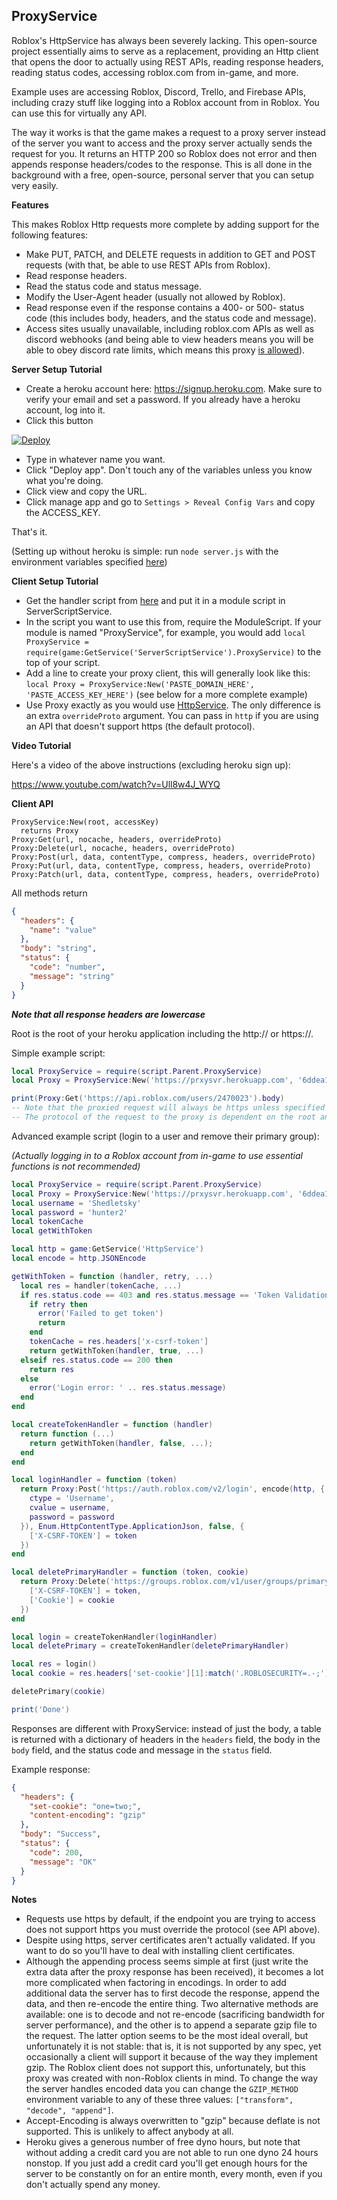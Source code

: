 ## ProxyService

Roblox's HttpService has always been severely lacking. This open-source project essentially aims to serve as a replacement, providing an Http client that opens the door to actually using REST APIs, reading response headers, reading status codes, accessing roblox.com from in-game, and more.

Example uses are accessing Roblox, Discord, Trello, and Firebase APIs, including crazy stuff like logging into a Roblox account from in Roblox. You can use this for virtually any API.

The way it works is that the game makes a request to a proxy server instead of the server you want to access and the proxy server actually sends the request for you. It returns an HTTP 200 so Roblox does not error and then appends response headers/codes to the response. This is all done in the background with a free, open-source, personal server that you can setup very easily.

**Features**

This makes Roblox Http requests more complete by adding support for the following features:
- Make PUT, PATCH, and DELETE requests in addition to GET and POST requests (with that, be able to use REST APIs from Roblox).
- Read response headers.
- Read the status code and status message.
- Modify the User-Agent header (usually not allowed by Roblox).
- Read response even if the response contains a 400- or 500- status code (this includes body, headers, and the status code and message).
- Access sites usually unavailable, including roblox.com APIs as well as discord webhooks (and being able to view headers means you will be able to obey discord rate limits, which means this proxy [is allowed](https://twitter.com/lolpython/status/967211620970545153)).

**Server Setup Tutorial**

- Create a heroku account here: https://signup.heroku.com. Make sure to verify your email and set a password. If you already have a heroku account, log into it.
- Click this button

[![Deploy](https://www.herokucdn.com/deploy/button.svg)](https://heroku.com/deploy?template=https://github.com/awdawda12/ProxyService)

- Type in whatever name you want.
- Click "Deploy app". Don't touch any of the variables unless you know what you're doing.
- Click view and copy the URL.
- Click manage app and go to `Settings > Reveal Config Vars` and copy the ACCESS_KEY.

That's it.

(Setting up without heroku is simple: run `node server.js` with the environment variables specified [here](/app.json))

**Client Setup Tutorial**

- Get the handler script from [here](https://github.com/sentanos/ProxyService/blob/master/client/ProxyService.mod.lua) and put it in a module script in ServerScriptService.
- In the script you want to use this from, require the ModuleScript. If your module is named "ProxyService", for example, you would add `local ProxyService = require(game:GetService('ServerScriptService').ProxyService)` to the top of your script.
- Add a line to create your proxy client, this will generally look like this: `local Proxy = ProxyService:New('PASTE_DOMAIN_HERE', 'PASTE_ACCESS_KEY_HERE')` (see below for a more complete example)
- Use Proxy exactly as you would use [HttpService](http://wiki.roblox.com/index.php?title=API:Class/HttpService). The only difference is an extra `overrideProto` argument. You can pass in `http` if you are using an API that doesn't support https (the default protocol).

**Video Tutorial**

Here's a video of the above instructions (excluding heroku sign up):

https://www.youtube.com/watch?v=Ull8w4J_WYQ

**Client API**

```http
ProxyService:New(root, accessKey)
  returns Proxy
Proxy:Get(url, nocache, headers, overrideProto)
Proxy:Delete(url, nocache, headers, overrideProto)
Proxy:Post(url, data, contentType, compress, headers, overrideProto)
Proxy:Put(url, data, contentType, compress, headers, overrideProto)
Proxy:Patch(url, data, contentType, compress, headers, overrideProto)
```

All methods return
```json
{
  "headers": {
    "name": "value"
  },
  "body": "string",
  "status": {
    "code": "number",
    "message": "string"
  }
}
```

**_Note that all response headers are lowercase_**

Root is the root of your heroku application including the http:// or https://.

Simple example script:

```lua
local ProxyService = require(script.Parent.ProxyService)
local Proxy = ProxyService:New('https://prxysvr.herokuapp.com', '6ddea1d2a6606f01538e8c92bbf8ba1e9c6aaa46e0a24cb0ce32ef0444130d07')

print(Proxy:Get('https://api.roblox.com/users/2470023').body)
-- Note that the proxied request will always be https unless specified by overrideProto
-- The protocol of the request to the proxy is dependent on the root and not the url
```

Advanced example script (login to a user and remove their primary group):

_(Actually logging in to a Roblox account from in-game to use essential functions is not recommended)_
```lua
local ProxyService = require(script.Parent.ProxyService)
local Proxy = ProxyService:New('https://prxysvr.herokuapp.com', '6ddea1d2a6606f01538e8c92bbf8ba1e9c6aaa46e0a24cb0ce32ef0444130d07')
local username = 'Shedletsky'
local password = 'hunter2'
local tokenCache
local getWithToken

local http = game:GetService('HttpService')
local encode = http.JSONEncode

getWithToken = function (handler, retry, ...)
  local res = handler(tokenCache, ...)
  if res.status.code == 403 and res.status.message == 'Token Validation Failed' then
    if retry then
      error('Failed to get token')
      return
    end
    tokenCache = res.headers['x-csrf-token']
    return getWithToken(handler, true, ...)
  elseif res.status.code == 200 then
    return res
  else
    error('Login error: ' .. res.status.message)
  end
end

local createTokenHandler = function (handler)
  return function (...)
    return getWithToken(handler, false, ...);
  end
end

local loginHandler = function (token)
  return Proxy:Post('https://auth.roblox.com/v2/login', encode(http, {
    ctype = 'Username',
    cvalue = username,
    password = password
  }), Enum.HttpContentType.ApplicationJson, false, {
    ['X-CSRF-TOKEN'] = token
  })
end

local deletePrimaryHandler = function (token, cookie)
  return Proxy:Delete('https://groups.roblox.com/v1/user/groups/primary', nil, {
    ['X-CSRF-TOKEN'] = token,
    ['Cookie'] = cookie
  })
end

local login = createTokenHandler(loginHandler)
local deletePrimary = createTokenHandler(deletePrimaryHandler)

local res = login()
local cookie = res.headers['set-cookie'][1]:match('.ROBLOSECURITY=.-;'):gsub('_|.-|_', '')

deletePrimary(cookie)

print('Done')
```

Responses are different with ProxyService: instead of just the body, a table is returned with a dictionary of headers in the `headers` field, the body in the `body` field, and the status code and message in the `status` field.

Example response:

```json
{
  "headers": {
    "set-cookie": "one=two;",
    "content-encoding": "gzip"
  },
  "body": "Success",
  "status": {
    "code": 200,
    "message": "OK"
  }
}
```

**Notes**

- Requests use https by default, if the endpoint you are trying to access does not support https you must override the protocol (see API above).
- Despite using https, server certificates aren't actually validated. If you want to do so you'll have to deal with installing client certificates.
- Although the appending process seems simple at first (just write the extra data after the proxy response has been received), it becomes a lot more complicated when factoring in encodings. In order to add additional data the server has to first decode the response, append the data, and then re-encode the entire thing. Two alternative methods are available: one is to decode and not re-encode (sacrificing bandwidth for server performance), and the other is to append a separate gzip file to the request. The latter option seems to be the most ideal overall, but unfortunately it is not stable: that is, it is not supported by any spec, yet occasionally a client will support it because of the way they implement gzip. The Roblox client does not support this, unfortunately, but this proxy was created with non-Roblox clients in mind. To change the way the server handles encoded data you can change the `GZIP_METHOD` environment variable to any of these three values: `["transform", "decode", "append"]`.
- Accept-Encoding is always overwritten to "gzip" because deflate is not supported. This is unlikely to affect anybody at all.
- Heroku gives a generous number of free dyno hours, but note that without adding a credit card you are not able to run one dyno 24 hours nonstop. If you just add a credit card you'll get enough hours for the server to be constantly on for an entire month, every month, even if you don't actually spend any money.
